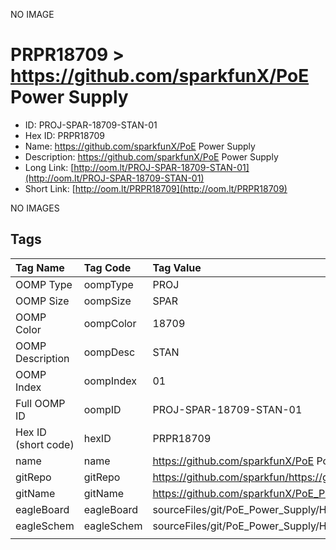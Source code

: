 


  
NO IMAGE  
# PRPR18709 > https://github.com/sparkfunX/PoE Power Supply

- ID: PROJ-SPAR-18709-STAN-01
- Hex ID: PRPR18709
- Name: https://github.com/sparkfunX/PoE Power Supply
- Description: https://github.com/sparkfunX/PoE Power Supply
- Long Link: [http://oom.lt/PROJ-SPAR-18709-STAN-01](http://oom.lt/PROJ-SPAR-18709-STAN-01)
- Short Link: [http://oom.lt/PRPR18709](http://oom.lt/PRPR18709)
  
NO IMAGES  
## Tags
  

|Tag Name|Tag Code|Tag Value|
| :--- | :--- | :--- |
|OOMP Type|oompType|PROJ|
|OOMP Size|oompSize|SPAR|
|OOMP Color|oompColor|18709|
|OOMP Description|oompDesc|STAN|
|OOMP Index|oompIndex|01|
|Full OOMP ID|oompID|PROJ-SPAR-18709-STAN-01|
|Hex ID (short code)|hexID|PRPR18709|
|name|name|https://github.com/sparkfunX/PoE Power Supply|
|gitRepo|gitRepo|https://github.com/sparkfun/https://github.com/sparkfunX/PoE_Power_Supply|
|gitName|gitName|https://github.com/sparkfunX/PoE_Power_Supply|
|eagleBoard|eagleBoard|sourceFiles/git/PoE_Power_Supply/Hardware/POE_Power_Supply.brd|
|eagleSchem|eagleSchem|sourceFiles/git/PoE_Power_Supply/Hardware/POE_Power_Supply.sch|
||||
